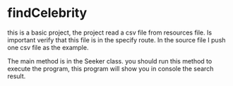 # findCelebrity

this is a basic project, the project read a csv file from resources file. Is important verify that this file is in the specify route. In the source file I push one csv file as the example.

The main method is in the Seeker class. you should run this method to execute the program, this program will show you in console the search result.
